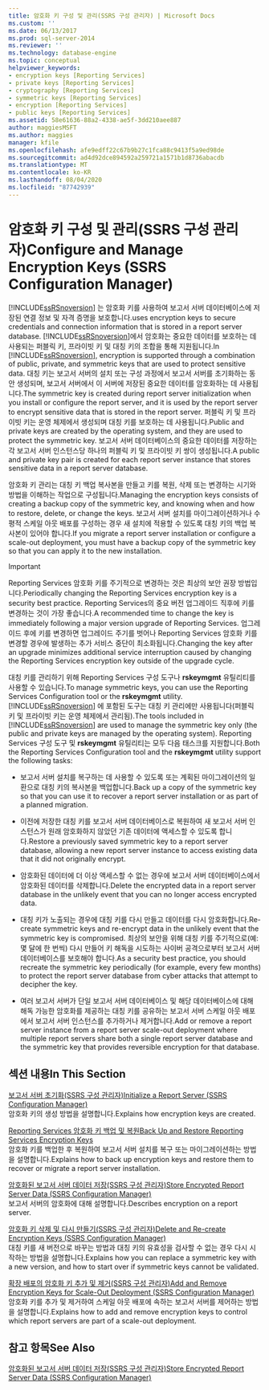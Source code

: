 ```yaml
---
title: 암호화 키 구성 및 관리(SSRS 구성 관리자) | Microsoft Docs
ms.custom: ''
ms.date: 06/13/2017
ms.prod: sql-server-2014
ms.reviewer: ''
ms.technology: database-engine
ms.topic: conceptual
helpviewer_keywords:
- encryption keys [Reporting Services]
- private keys [Reporting Services]
- cryptography [Reporting Services]
- symmetric keys [Reporting Services]
- encryption [Reporting Services]
- public keys [Reporting Services]
ms.assetid: 58e61636-88a2-4338-ae5f-3dd210aee887
author: maggiesMSFT
ms.author: maggies
manager: kfile
ms.openlocfilehash: afe9edff22c67b9b27c1fca88c9413f5a9ed98de
ms.sourcegitcommit: ad4d92dce894592a259721a1571b1d8736abacdb
ms.translationtype: MT
ms.contentlocale: ko-KR
ms.lasthandoff: 08/04/2020
ms.locfileid: "87742939"
---
```

# <a name="configure-and-manage-encryption-keys-ssrs-configuration-manager"></a><span data-ttu-id="042a4-102">암호화 키 구성 및 관리(SSRS 구성 관리자)</span><span class="sxs-lookup"><span data-stu-id="042a4-102">Configure and Manage Encryption Keys (SSRS Configuration Manager)</span></span>
  [!INCLUDE[ssRSnoversion](../../includes/ssrsnoversion-md.md)] <span data-ttu-id="042a4-103">는 암호화 키를 사용하여 보고서 서버 데이터베이스에 저장된 연결 정보 및 자격 증명을 보호합니다.</span><span class="sxs-lookup"><span data-stu-id="042a4-103">uses encryption keys to secure credentials and connection information that is stored in a report server database.</span></span> <span data-ttu-id="042a4-104">[!INCLUDE[ssRSnoversion](../../includes/ssrsnoversion-md.md)]에서 암호화는 중요한 데이터를 보호하는 데 사용되는 퍼블릭 키, 프라이빗 키 및 대칭 키의 조합을 통해 지원됩니다.</span><span class="sxs-lookup"><span data-stu-id="042a4-104">In [!INCLUDE[ssRSnoversion](../../includes/ssrsnoversion-md.md)], encryption is supported through a combination of public, private, and symmetric keys that are used to protect sensitive data.</span></span> <span data-ttu-id="042a4-105">대칭 키는 보고서 서버의 설치 또는 구성 과정에서 보고서 서버를 초기화하는 동안 생성되며, 보고서 서버에서 이 서버에 저장된 중요한 데이터를 암호화하는 데 사용됩니다.</span><span class="sxs-lookup"><span data-stu-id="042a4-105">The symmetric key is created during report server initialization when you install or configure the report server, and it is used by the report server to encrypt sensitive data that is stored in the report server.</span></span> <span data-ttu-id="042a4-106">퍼블릭 키 및 프라이빗 키는 운영 체제에서 생성되며 대칭 키를 보호하는 데 사용됩니다.</span><span class="sxs-lookup"><span data-stu-id="042a4-106">Public and private keys are created by the operating system, and they are used to protect the symmetric key.</span></span> <span data-ttu-id="042a4-107">보고서 서버 데이터베이스의 중요한 데이터를 저장하는 각 보고서 서버 인스턴스당 하나의 퍼블릭 키 및 프라이빗 키 쌍이 생성됩니다.</span><span class="sxs-lookup"><span data-stu-id="042a4-107">A public and private key pair is created for each report server instance that stores sensitive data in a report server database.</span></span>  
  
 <span data-ttu-id="042a4-108">암호화 키 관리는 대칭 키 백업 복사본을 만들고 키를 복원, 삭제 또는 변경하는 시기와 방법을 이해하는 작업으로 구성됩니다.</span><span class="sxs-lookup"><span data-stu-id="042a4-108">Managing the encryption keys consists of creating a backup copy of the symmetric key, and knowing when and how to restore, delete, or change the keys.</span></span> <span data-ttu-id="042a4-109">보고서 서버 설치를 마이그레이션하거나 수평적 스케일 아웃 배포를 구성하는 경우 새 설치에 적용할 수 있도록 대칭 키의 백업 복사본이 있어야 합니다.</span><span class="sxs-lookup"><span data-stu-id="042a4-109">If you migrate a report server installation or configure a scale-out deployment, you must have a backup copy of the symmetric key so that you can apply it to the new installation.</span></span>  
  
> [!IMPORTANT]  
>  <span data-ttu-id="042a4-110">Reporting Services 암호화 키를 주기적으로 변경하는 것은 최상의 보안 권장 방법입니다.</span><span class="sxs-lookup"><span data-stu-id="042a4-110">Periodically changing the Reporting Services encryption key is a security best practice.</span></span> <span data-ttu-id="042a4-111">Reporting Services의 중요 버전 업그레이드 직후에 키를 변경하는 것이 가장 좋습니다.</span><span class="sxs-lookup"><span data-stu-id="042a4-111">A recommended time to change the key is immediately following a major version upgrade of Reporting Services.</span></span> <span data-ttu-id="042a4-112">업그레이드 후에 키를 변경하면 업그레이드 주기를 벗어나 Reporting Services 암호화 키를 변경할 경우에 발생하는 추가 서비스 중단이 최소화됩니다.</span><span class="sxs-lookup"><span data-stu-id="042a4-112">Changing the key after an upgrade minimizes additional service interruption caused by changing the Reporting Services encryption key outside of the upgrade cycle.</span></span>  
  
 <span data-ttu-id="042a4-113">대칭 키를 관리하기 위해 Reporting Services 구성 도구나 **rskeymgmt** 유틸리티를 사용할 수 있습니다.</span><span class="sxs-lookup"><span data-stu-id="042a4-113">To manage symmetric keys, you can use the Reporting Services Configuration tool or the **rskeymgmt** utility.</span></span> <span data-ttu-id="042a4-114">[!INCLUDE[ssRSnoversion](../../includes/ssrsnoversion-md.md)] 에 포함된 도구는 대칭 키 관리에만 사용됩니다(퍼블릭 키 및 프라이빗 키는 운영 체제에서 관리됨).</span><span class="sxs-lookup"><span data-stu-id="042a4-114">The tools included in [!INCLUDE[ssRSnoversion](../../includes/ssrsnoversion-md.md)] are used to manage the symmetric key only (the public and private keys are managed by the operating system).</span></span> <span data-ttu-id="042a4-115">Reporting Services 구성 도구 및 **rskeymgmt** 유틸리티는 모두 다음 태스크를 지원합니다.</span><span class="sxs-lookup"><span data-stu-id="042a4-115">Both the Reporting Services Configuration tool and the **rskeymgmt** utility support the following tasks:</span></span>  
  
-   <span data-ttu-id="042a4-116">보고서 서버 설치를 복구하는 데 사용할 수 있도록 또는 계획된 마이그레이션의 일환으로 대칭 키의 복사본을 백업합니다.</span><span class="sxs-lookup"><span data-stu-id="042a4-116">Back up a copy of the symmetric key so that you can use it to recover a report server installation or as part of a planned migration.</span></span>  
  
-   <span data-ttu-id="042a4-117">이전에 저장한 대칭 키를 보고서 서버 데이터베이스로 복원하여 새 보고서 서버 인스턴스가 원래 암호화하지 않았던 기존 데이터에 액세스할 수 있도록 합니다.</span><span class="sxs-lookup"><span data-stu-id="042a4-117">Restore a previously saved symmetric key to a report server database, allowing a new report server instance to access existing data that it did not originally encrypt.</span></span>  
  
-   <span data-ttu-id="042a4-118">암호화된 데이터에 더 이상 액세스할 수 없는 경우에 보고서 서버 데이터베이스에서 암호화된 데이터를 삭제합니다.</span><span class="sxs-lookup"><span data-stu-id="042a4-118">Delete the encrypted data in a report server database in the unlikely event that you can no longer access encrypted data.</span></span>  
  
-   <span data-ttu-id="042a4-119">대칭 키가 노출되는 경우에 대칭 키를 다시 만들고 데이터를 다시 암호화합니다.</span><span class="sxs-lookup"><span data-stu-id="042a4-119">Re-create symmetric keys and re-encrypt data in the unlikely event that the symmetric key is compromised.</span></span> <span data-ttu-id="042a4-120">최상의 보안을 위해 대칭 키를 주기적으로(예: 몇 달에 한 번씩) 다시 만들어 키 해독을 시도하는 사이버 공격으로부터 보고서 서버 데이터베이스를 보호해야 합니다.</span><span class="sxs-lookup"><span data-stu-id="042a4-120">As a security best practice, you should recreate the symmetric key periodically (for example, every few months) to protect the report server database from cyber attacks that attempt to decipher the key.</span></span>  
  
-   <span data-ttu-id="042a4-121">여러 보고서 서버가 단일 보고서 서버 데이터베이스 및 해당 데이터베이스에 대해 해독 가능한 암호화를 제공하는 대칭 키를 공유하는 보고서 서버 스케일 아웃 배포에서 보고서 서버 인스턴스를 추가하거나 제거합니다.</span><span class="sxs-lookup"><span data-stu-id="042a4-121">Add or remove a report server instance from a report server scale-out deployment where multiple report servers share both a single report server database and the symmetric key that provides reversible encryption for that database.</span></span>  
  
## <a name="in-this-section"></a><span data-ttu-id="042a4-122">섹션 내용</span><span class="sxs-lookup"><span data-stu-id="042a4-122">In This Section</span></span>  
 [<span data-ttu-id="042a4-123">보고서 서버 초기화&#40;SSRS 구성 관리자&#41;</span><span class="sxs-lookup"><span data-stu-id="042a4-123">Initialize a Report Server &#40;SSRS Configuration Manager&#41;</span></span>](ssrs-encryption-keys-initialize-a-report-server.md)  
 <span data-ttu-id="042a4-124">암호화 키의 생성 방법을 설명합니다.</span><span class="sxs-lookup"><span data-stu-id="042a4-124">Explains how encryption keys are created.</span></span>  
  
 [<span data-ttu-id="042a4-125">Reporting Services 암호화 키 백업 및 복원</span><span class="sxs-lookup"><span data-stu-id="042a4-125">Back Up and Restore Reporting Services Encryption Keys</span></span>](ssrs-encryption-keys-back-up-and-restore-encryption-keys.md)  
 <span data-ttu-id="042a4-126">암호화 키를 백업한 후 복원하여 보고서 서버 설치를 복구 또는 마이그레이션하는 방법을 설명합니다.</span><span class="sxs-lookup"><span data-stu-id="042a4-126">Explains how to back up encryption keys and restore them to recover or migrate a report server installation.</span></span>  
  
 [<span data-ttu-id="042a4-127">암호화된 보고서 서버 데이터 저장&#40;SSRS 구성 관리자&#41;</span><span class="sxs-lookup"><span data-stu-id="042a4-127">Store Encrypted Report Server Data &#40;SSRS Configuration Manager&#41;</span></span>](ssrs-encryption-keys-store-encrypted-report-server-data.md)  
 <span data-ttu-id="042a4-128">보고서 서버의 암호화에 대해 설명합니다.</span><span class="sxs-lookup"><span data-stu-id="042a4-128">Describes encryption on a report server.</span></span>  
  
 [<span data-ttu-id="042a4-129">암호화 키 삭제 및 다시 만들기&#40;SSRS 구성 관리자&#41;</span><span class="sxs-lookup"><span data-stu-id="042a4-129">Delete and Re-create Encryption Keys  &#40;SSRS Configuration Manager&#41;</span></span>](ssrs-encryption-keys-delete-and-re-create-encryption-keys.md)  
 <span data-ttu-id="042a4-130">대칭 키를 새 버전으로 바꾸는 방법과 대칭 키의 유효성을 검사할 수 없는 경우 다시 시작하는 방법을 설명합니다.</span><span class="sxs-lookup"><span data-stu-id="042a4-130">Explains how you can replace a symmetric key with a new version, and how to start over if symmetric keys cannot be validated.</span></span>  
  
 [<span data-ttu-id="042a4-131">확장 배포의 암호화 키 추가 및 제거&#40;SSRS 구성 관리자&#41;</span><span class="sxs-lookup"><span data-stu-id="042a4-131">Add and Remove Encryption Keys for Scale-Out Deployment &#40;SSRS Configuration Manager&#41;</span></span>](add-and-remove-encryption-keys-for-scale-out-deployment.md)  
 <span data-ttu-id="042a4-132">암호화 키를 추가 및 제거하여 스케일 아웃 배포에 속하는 보고서 서버를 제어하는 방법을 설명합니다.</span><span class="sxs-lookup"><span data-stu-id="042a4-132">Explains how to add and remove encryption keys to control which report servers are part of a scale-out deployment.</span></span>  
  
## <a name="see-also"></a><span data-ttu-id="042a4-133">참고 항목</span><span class="sxs-lookup"><span data-stu-id="042a4-133">See Also</span></span>  
 [<span data-ttu-id="042a4-134">암호화된 보고서 서버 데이터 저장&#40;SSRS 구성 관리자&#41;</span><span class="sxs-lookup"><span data-stu-id="042a4-134">Store Encrypted Report Server Data &#40;SSRS Configuration Manager&#41;</span></span>](ssrs-encryption-keys-store-encrypted-report-server-data.md)  
  
  
